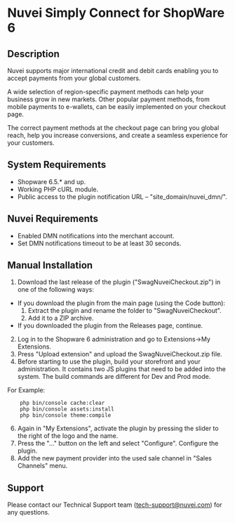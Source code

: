 # Nuvei Simply Connect for ShopWare 6

## Description
Nuvei supports major international credit and debit cards enabling you to accept payments from your global customers.

A wide selection of region-specific payment methods can help your business grow in new markets. Other popular payment methods, from mobile payments to e-wallets, can be easily implemented on your checkout page.

The correct payment methods at the checkout page can bring you global reach, help you increase conversions, and create a seamless experience for your customers.

## System Requirements
- Shopware 6.5.* and up.  
- Working PHP cURL module.
- Public access to the plugin notification URL – "site_domain/nuvei_dmn/".

## Nuvei Requirements
- Enabled DMN notifications into the merchant account.  
- Set DMN notifications timeout to be at least 30 seconds.  

## Manual Installation
1. Download the last release of the plugin ("SwagNuveiCheckout.zip") in one of the following ways:
  - If you download the plugin from the main page (using the Code button):
    1. Extract the plugin and rename the folder to "SwagNuveiCheckout".
	2. Add it to a ZIP archive.
  - If you downloaded the plugin from the Releases page, continue.
2. Log in to the Shopware 6 administration and go to Extensions->My Extensions.
3. Press "Upload extension" and upload the SwagNuveiCheckout.zip file.
4. Before starting to use the plugin, build your storefront and your administration. It contains two JS plugins that need to be added into the system. The build commands are different for Dev and Prod mode.  

  For Example:

```
    php bin/console cache:clear
    php bin/console assets:install
    php bin/console theme:compile
```

6. Again in "My Extensions", activate the plugin by pressing the slider to the right of the logo and the name.
7. Press the "..." button on the left and select "Configure". Configure the plugin.
8. Add the new payment provider into the used sale channel in "Sales Channels" menu.

## Support
Please contact our Technical Support team (tech-support@nuvei.com) for any questions.